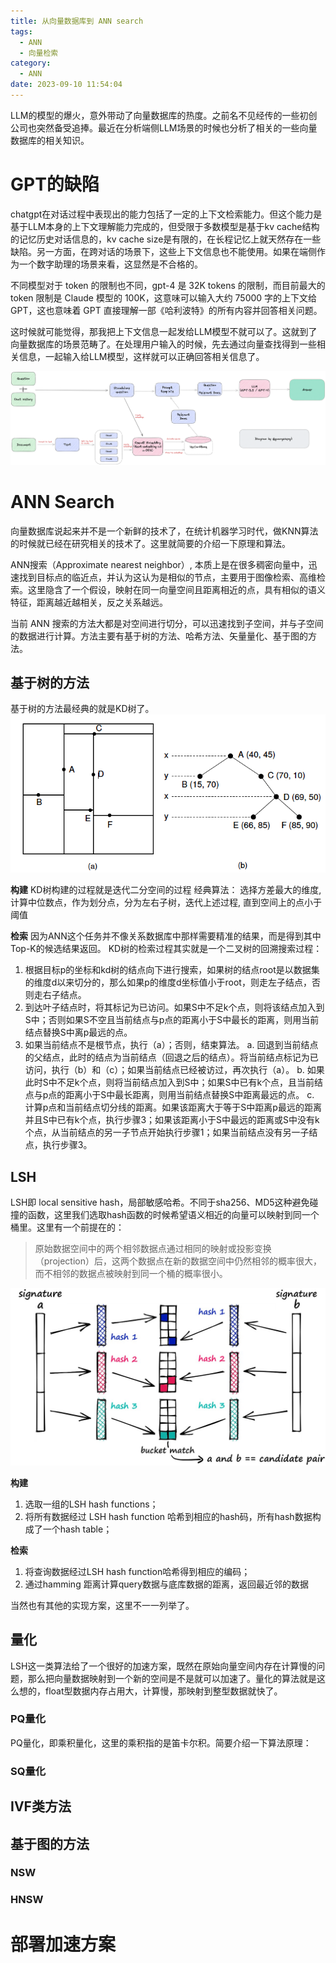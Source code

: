 ```yaml
---
title: 从向量数据库到 ANN search
tags:
  - ANN 
  - 向量检索
category:
  - ANN
date: 2023-09-10 11:54:04
---
```


LLM的模型的爆火，意外带动了向量数据库的热度。之前名不见经传的一些初创公司也突然备受追捧。最近在分析端侧LLM场景的时候也分析了相关的一些向量数据库的相关知识。

# GPT的缺陷
chatgpt在对话过程中表现出的能力包括了一定的上下文检索能力。但这个能力是基于LLM本身的上下文理解能力完成的，但受限于多数模型是基于kv cache结构的记忆历史对话信息的，kv cache size是有限的，在长程记忆上就天然存在一些缺陷。另一方面，在跨对话的场景下，这些上下文信息也不能使用。如果在端侧作为一个数字助理的场景来看，这显然是不合格的。

不同模型对于 token 的限制也不同，gpt-4 是 32K tokens 的限制，而目前最大的 token 限制是 Claude 模型的 100K，这意味可以输入大约 75000 字的上下文给 GPT，这也意味着 GPT 直接理解一部《哈利波特》的所有内容并回答相关问题。

这时候就可能觉得，那我把上下文信息一起发给LLM模型不就可以了。这就到了向量数据库的场景范畴了。在处理用户输入的时候，先去通过向量查找得到一些相关信息，一起输入给LLM模型，这样就可以正确回答相关信息了。

![](ANN-algo/Embedding.png)

# ANN Search

向量数据库说起来并不是一个新鲜的技术了，在统计机器学习时代，做KNN算法的时候就已经在研究相关的技术了。这里就简要的介绍一下原理和算法。

ANN搜索（Approximate nearest neighbor）, 本质上是在很多稠密向量中，迅速找到目标点的临近点，并认为这认为是相似的节点，主要用于图像检索、高维检索。这里隐含了一个假设，映射在同一向量空间且距离相近的点，具有相似的语义特征，距离越近越相关，反之关系越远。

当前 ANN 搜索的方法大都是对空间进行切分，可以迅速找到子空间，并与子空间的数据进行计算。方法主要有基于树的方法、哈希方法、矢量量化、基于图的方法。

## 基于树的方法
基于树的方法最经典的就是KD树了。
![](ANN-algo/kd-tree.png)

**构建**
KD树构建的过程就是迭代二分空间的过程
经典算法：
选择方差最大的维度,计算中位数点，作为划分点，分为左右子树，迭代上述过程, 直到空间上的点小于阈值

**检索**
因为ANN这个任务并不像关系数据库中那样需要精准的结果，而是得到其中Top-K的候选结果返回。
KD树的检索过程其实就是一个二叉树的回溯搜索过程：

1. 根据目标p的坐标和kd树的结点向下进行搜索，如果树的结点root是以数据集的维度d以来切分的，那么如果p的维度d坐标值小于root，则走左子结点，否则走右子结点。
2. 到达叶子结点时，将其标记为已访问。如果S中不足k个点，则将该结点加入到S中；否则如果S不空且当前结点与p点的距离小于S中最长的距离，则用当前结点替换S中离p最远的点。
3. 如果当前结点不是根节点，执行（a）；否则，结束算法。 
  a.  回退到当前结点的父结点，此时的结点为当前结点（回退之后的结点）。将当前结点标记为已访问，执行（b）和（c）；如果当前结点已经被访过，再次执行（a）。 
  b. 如果此时S中不足k个点，则将当前结点加入到S中；如果S中已有k个点，且当前结点与p点的距离小于S中最长距离，则用当前结点替换S中距离最远的点。 
  c. 计算p点和当前结点切分线的距离。如果该距离大于等于S中距离p最远的距离并且S中已有k个点，执行步骤3；如果该距离小于S中最远的距离或S中没有k个点，从当前结点的另一子节点开始执行步骤1；如果当前结点没有另一子结点，执行步骤3。

## LSH
LSH即 local sensitive hash，局部敏感哈希。不同于sha256、MD5这种避免碰撞的函数，这里我们选取hash函数的时候希望语义相近的向量可以映射到同一个桶里。这里有一个前提在的：
> 原始数据空间中的两个相邻数据点通过相同的映射或投影变换（projection）后，这两个数据点在新的数据空间中仍然相邻的概率很大，而不相邻的数据点被映射到同一个桶的概率很小。

![](ANN-algo/lsh.png)

**构建**
1. 选取一组的LSH hash functions；
2. 将所有数据经过 LSH hash function 哈希到相应的hash码，所有hash数据构成了一个hash table；

**检索**

1. 将查询数据经过LSH hash function哈希得到相应的编码；
2. 通过hamming 距离计算query数据与底库数据的距离，返回最近邻的数据

当然也有其他的实现方案，这里不一一列举了。

## 量化
LSH这一类算法给了一个很好的加速方案，既然在原始向量空间内存在计算慢的问题，那么把向量数据映射到一个新的空间是不是就可以加速了。量化的算法就是这么想的，float型数据内存占用大，计算慢，那映射到整型数据就快了。

### PQ量化
PQ量化，即乘积量化，这里的乘积指的是笛卡尔积。简要介绍一下算法原理：

### SQ量化

## IVF类方法
## 基于图的方法



### NSW

### HNSW
# 部署加速方案


